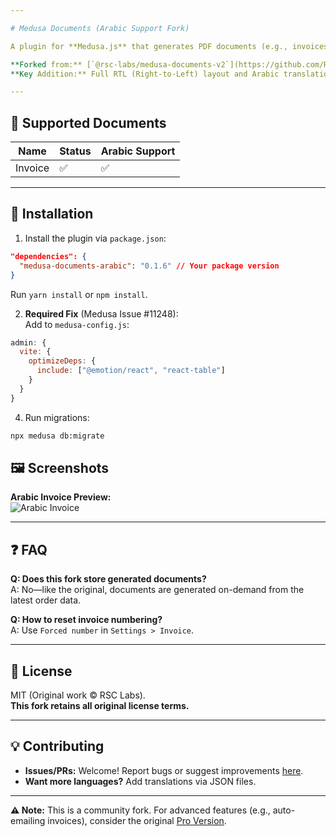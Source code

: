```yaml
---  

# Medusa Documents (Arabic Support Fork)

A plugin for **Medusa.js** that generates PDF documents (e.g., invoices, packing slips) with **added Arabic language support**.

**Forked from:** [`@rsc-labs/medusa-documents-v2`](https://github.com/RSC-Labs/medusa-documents) (MIT Licensed)  
**Key Addition:** Full RTL (Right-to-Left) layout and Arabic translation for invoices.

---
```


## 📜 Supported Documents
| Name         | Status             | Arabic Support |
| ------------ | ------------------ | -------------- |
| Invoice      | ✅                 | ✅             |

---

## 🚀 Installation
1. Install the plugin via `package.json`:
```json
"dependencies": {
  "medusa-documents-arabic": "0.1.6" // Your package version
}
```
Run `yarn install` or `npm install`.

2. **Required Fix** (Medusa Issue #11248):  
   Add to `medusa-config.js`:
```js
admin: {
  vite: {
    optimizeDeps: {
      include: ["@emotion/react", "react-table"]
    }
  }
}
```

4. Run migrations:
```bash
npx medusa db:migrate
```

## 🖼️ Screenshots
**Arabic Invoice Preview:**  
![Arabic Invoice](https://example.com/path-to-your-screenshot.jpg)

---

## ❓ FAQ
**Q: Does this fork store generated documents?**  
A: No—like the original, documents are generated on-demand from the latest order data.

**Q: How to reset invoice numbering?**  
A: Use `Forced number` in `Settings > Invoice`.

---

## 📜 License
MIT (Original work © RSC Labs).  
**This fork retains all original license terms.**

---

## 💡 Contributing
- **Issues/PRs:** Welcome! Report bugs or suggest improvements [here](https://github.com/your-username/medusa-documents-arabic).
- **Want more languages?** Add translations via JSON files.

---

**⚠️ Note:** This is a community fork. For advanced features (e.g., auto-emailing invoices), consider the original [Pro Version](https://github.com/RSC-Labs/medusa-documents#pro-version).

